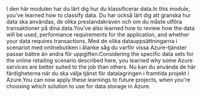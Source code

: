 <span data-ttu-id="ab036-101">I den här modulen har du lärt dig hur du klassificerar data.</span><span class="sxs-lookup"><span data-stu-id="ab036-101">In this module, you've learned how to classify data.</span></span> <span data-ttu-id="ab036-102">Du har också lärt dig att granska hur data ska användas, de olika prestandakraven och om du måste utföra transaktioner på dina data.</span><span class="sxs-lookup"><span data-stu-id="ab036-102">You've also learned how to review how the data will be used, performance requirements for the application, and whether your data requires transactions.</span></span> <span data-ttu-id="ab036-103">Med de olika datauppsättningarna i scenariot med onlinebutiken i åtanke såg du varför vissa Azure-tjänster passar bättre än andra för uppgiften.</span><span class="sxs-lookup"><span data-stu-id="ab036-103">Considering the specific data sets for the online retailing scenario described here, you learned why some Azure services are better suited to the job than others.</span></span> <span data-ttu-id="ab036-104">Nu kan du använda de här färdigheterna när du ska välja tjänst för datalagringen i framtida projekt i Azure.</span><span class="sxs-lookup"><span data-stu-id="ab036-104">You can now apply these learnings to future projects, when you're choosing which solution to use for data storage in Azure.</span></span>